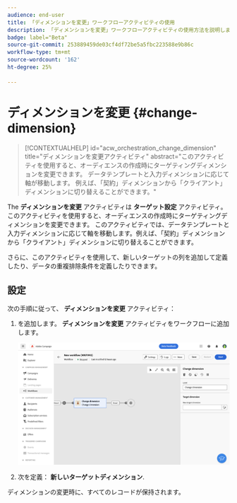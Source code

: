 ```yaml
---
audience: end-user
title: 「ディメンションを変更」ワークフローアクティビティの使用
description: 「ディメンションを変更」ワークフローアクティビティの使用方法を説明します
badge: label="Beta"
source-git-commit: 253889459de03cf4df72be5a5fbc223588e9b86c
workflow-type: tm+mt
source-wordcount: '162'
ht-degree: 25%

---
```



# ディメンションを変更 {#change-dimension}

<!--
>[!CONTEXTUALHELP]
>id="acw_orchestration_dimension_complement"
>title="Generate Complement"
>abstract="TBD"
-->

>[!CONTEXTUALHELP]
>id="acw_orchestration_change_dimension"
>title="ディメンションを変更アクティビティ"
>abstract="このアクティビティを使用すると、オーディエンスの作成時にターゲティングディメンションを変更できます。 データテンプレートと入力ディメンションに応じて軸が移動します。 例えば、「契約」ディメンションから「クライアント」ディメンションに切り替えることができます。"


The **ディメンションを変更** アクティビティは **ターゲット設定** アクティビティ。 このアクティビティを使用すると、オーディエンスの作成時にターゲティングディメンションを変更できます。 このアクティビティでは、データテンプレートと入力ディメンションに応じて軸を移動します。例えば、「契約」ディメンションから「クライアント」ディメンションに切り替えることができます。

さらに、このアクティビティを使用して、新しいターゲットの列を追加して定義したり、データの重複排除条件を定義したりできます。

## 設定

次の手順に従って、 **ディメンションを変更** アクティビティ：

1. を追加します。 **ディメンションを変更** アクティビティをワークフローに追加します。

   ![](../assets/workflow-change-dimension.png)

1. 次を定義： **新しいターゲットディメンション**.

ディメンションの変更時に、すべてのレコードが保持されます。